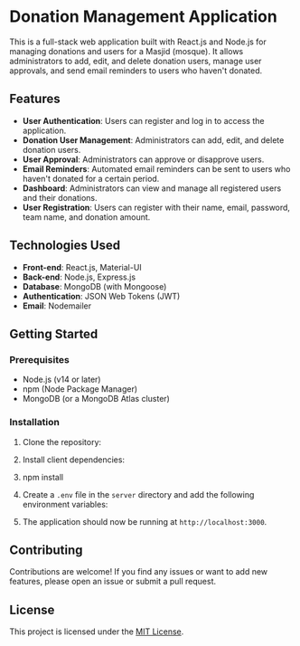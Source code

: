 # Donation Management Application

This is a full-stack web application built with React.js and Node.js for managing donations and users for a Masjid (mosque). It allows administrators to add, edit, and delete donation users, manage user approvals, and send email reminders to users who haven't donated.

## Features

- **User Authentication**: Users can register and log in to access the application.
- **Donation User Management**: Administrators can add, edit, and delete donation users.
- **User Approval**: Administrators can approve or disapprove users.
- **Email Reminders**: Automated email reminders can be sent to users who haven't donated for a certain period.
- **Dashboard**: Administrators can view and manage all registered users and their donations.
- **User Registration**: Users can register with their name, email, password, team name, and donation amount.

## Technologies Used

- **Front-end**: React.js, Material-UI
- **Back-end**: Node.js, Express.js
- **Database**: MongoDB (with Mongoose)
- **Authentication**: JSON Web Tokens (JWT)
- **Email**: Nodemailer

## Getting Started

### Prerequisites

- Node.js (v14 or later)
- npm (Node Package Manager)
- MongoDB (or a MongoDB Atlas cluster)

### Installation

1. Clone the repository:

3. Install client dependencies:
4. npm install
4. Create a `.env` file in the `server` directory and add the following environment variables:
5. The application should now be running at `http://localhost:3000`.

## Contributing

Contributions are welcome! If you find any issues or want to add new features, please open an issue or submit a pull request.

## License

This project is licensed under the [MIT License](LICENSE).
